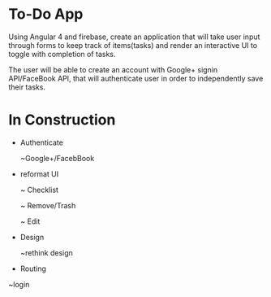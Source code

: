 # To-Do App

Using Angular 4 and firebase, create an application that will take user input through forms to keep track of items(tasks) and render an interactive UI to toggle with completion of tasks.

The user will be able to create an account with Google+ signin API/FaceBook API, that will authenticate user in order to independently save their tasks.

# In Construction 
- Authenticate 

  ~Google+/FacebBook
  
- reformat UI

  ~ Checklist
  
  ~ Remove/Trash
  
  ~ Edit
  
- Design

  ~rethink design
  
- Routing

 ~login 
  


